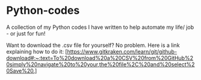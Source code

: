 # Python-codes
A collection of my Python codes I have written to help automate my life/ job - or just for fun!


Want to download the .csv file for yourself? No problem. Here is a link explaining how to do it: [https://www.gitkraken.com/learn/git/github-download#:~:text=To%20download%20a%20CSV%20from%20GitHub%20simply%20navigate%20to%20your,the%20file%2C%20and%20select%20Save%20.]
